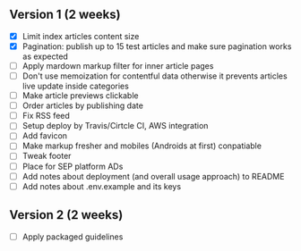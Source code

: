 ## Version 1 (2 weeks)
- [x] Limit index articles content size
- [x] Pagination: publish up to 15 test articles and make sure pagination works as expected
- [ ] Apply mardown markup filter for inner article pages
- [ ] Don't use memoization for contentful data otherwise it prevents articles live update inside categories
- [ ] Make article previews clickable
- [ ] Order articles by publishing date
- [ ] Fix RSS feed
- [ ] Setup deploy by Travis/Cirtcle CI, AWS integration
- [ ] Add favicon
- [ ] Make markup fresher and mobiles (Androids at first) conpatiable
- [ ] Tweak footer
- [ ] Place for SEP platform ADs
- [ ] Add notes about deployment (and overall usage approach) to README
- [ ] Add notes about .env.example and its keys

## Version 2 (2 weeks)
- [ ] Apply packaged guidelines
